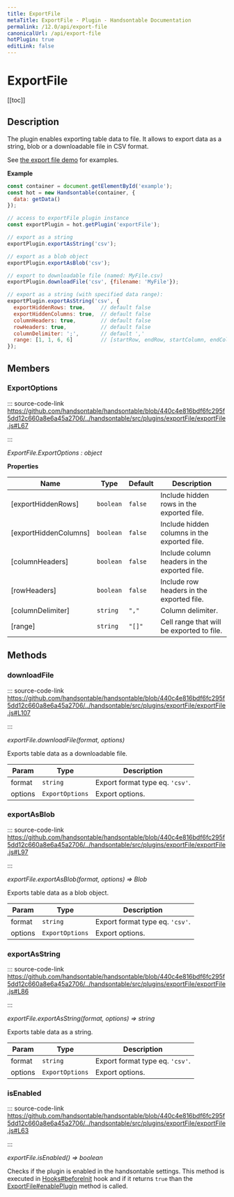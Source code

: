 ```yaml
---
title: ExportFile
metaTitle: ExportFile - Plugin - Handsontable Documentation
permalink: /12.0/api/export-file
canonicalUrl: /api/export-file
hotPlugin: true
editLink: false
---
```


# ExportFile

[[toc]]

## Description

The plugin enables exporting table data to file. It allows to export data as a string, blob or a downloadable file in
CSV format.

See [the export file demo](@/guides/accessories-and-menus/export-to-csv.md) for examples.

**Example**  
```js
const container = document.getElementById('example');
const hot = new Handsontable(container, {
  data: getData()
});

// access to exportFile plugin instance
const exportPlugin = hot.getPlugin('exportFile');

// export as a string
exportPlugin.exportAsString('csv');

// export as a blob object
exportPlugin.exportAsBlob('csv');

// export to downloadable file (named: MyFile.csv)
exportPlugin.downloadFile('csv', {filename: 'MyFile'});

// export as a string (with specified data range):
exportPlugin.exportAsString('csv', {
  exportHiddenRows: true,     // default false
  exportHiddenColumns: true,  // default false
  columnHeaders: true,        // default false
  rowHeaders: true,           // default false
  columnDelimiter: ';',       // default ','
  range: [1, 1, 6, 6]         // [startRow, endRow, startColumn, endColumn]
});
```

## Members

### ExportOptions
  
::: source-code-link https://github.com/handsontable/handsontable/blob/440c4e816bdf6fc295f5dd12c660a8e6a45a2706/../handsontable/src/plugins/exportFile/exportFile.js#L67

:::

_ExportFile.ExportOptions : object_


**Properties**

| Name | Type | Default | Description |
| --- | --- | --- | --- |
| [exportHiddenRows] | <code>boolean</code> | <code>false</code> | Include hidden rows in the exported file. |
| [exportHiddenColumns] | <code>boolean</code> | <code>false</code> | Include hidden columns in the exported file. |
| [columnHeaders] | <code>boolean</code> | <code>false</code> | Include column headers in the exported file. |
| [rowHeaders] | <code>boolean</code> | <code>false</code> | Include row headers in the exported file. |
| [columnDelimiter] | <code>string</code> | <code>","</code> | Column delimiter. |
| [range] | <code>string</code> | <code>&quot;[]&quot;</code> | Cell range that will be exported to file. |

## Methods

### downloadFile
  
::: source-code-link https://github.com/handsontable/handsontable/blob/440c4e816bdf6fc295f5dd12c660a8e6a45a2706/../handsontable/src/plugins/exportFile/exportFile.js#L107

:::

_exportFile.downloadFile(format, options)_

Exports table data as a downloadable file.


| Param | Type | Description |
| --- | --- | --- |
| format | `string` | Export format type eq. `'csv'`. |
| options | `ExportOptions` | Export options. |



### exportAsBlob
  
::: source-code-link https://github.com/handsontable/handsontable/blob/440c4e816bdf6fc295f5dd12c660a8e6a45a2706/../handsontable/src/plugins/exportFile/exportFile.js#L97

:::

_exportFile.exportAsBlob(format, options) ⇒ Blob_

Exports table data as a blob object.


| Param | Type | Description |
| --- | --- | --- |
| format | `string` | Export format type eq. `'csv'`. |
| options | `ExportOptions` | Export options. |



### exportAsString
  
::: source-code-link https://github.com/handsontable/handsontable/blob/440c4e816bdf6fc295f5dd12c660a8e6a45a2706/../handsontable/src/plugins/exportFile/exportFile.js#L86

:::

_exportFile.exportAsString(format, options) ⇒ string_

Exports table data as a string.


| Param | Type | Description |
| --- | --- | --- |
| format | `string` | Export format type eq. `'csv'`. |
| options | `ExportOptions` | Export options. |



### isEnabled
  
::: source-code-link https://github.com/handsontable/handsontable/blob/440c4e816bdf6fc295f5dd12c660a8e6a45a2706/../handsontable/src/plugins/exportFile/exportFile.js#L63

:::

_exportFile.isEnabled() ⇒ boolean_

Checks if the plugin is enabled in the handsontable settings. This method is executed in [Hooks#beforeInit](@/api/hooks.md#beforeinit)
hook and if it returns `true` than the [ExportFile#enablePlugin](@/api/exportFile.md#enableplugin) method is called.


